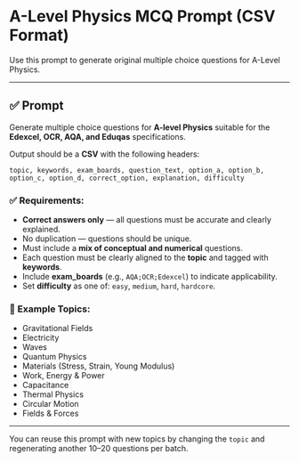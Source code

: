 # A-Level Physics MCQ Prompt (CSV Format)

Use this prompt to generate original multiple choice questions for A-Level Physics.

---

## ✅ Prompt

Generate multiple choice questions for **A-level Physics** suitable for the **Edexcel, OCR, AQA, and Eduqas** specifications.

Output should be a **CSV** with the following headers:

```
topic, keywords, exam_boards, question_text, option_a, option_b, option_c, option_d, correct_option, explanation, difficulty
```

### ✅ Requirements:

- **Correct answers only** — all questions must be accurate and clearly explained.
- No duplication — questions should be unique.
- Must include a **mix of conceptual and numerical** questions.
- Each question must be clearly aligned to the **topic** and tagged with **keywords**.
- Include **exam_boards** (e.g., `AQA;OCR;Edexcel`) to indicate applicability.
- Set **difficulty** as one of: `easy`, `medium`, `hard`, `hardcore`.

### 📌 Example Topics:

- Gravitational Fields
- Electricity
- Waves
- Quantum Physics
- Materials (Stress, Strain, Young Modulus)
- Work, Energy & Power
- Capacitance
- Thermal Physics
- Circular Motion
- Fields & Forces

---

You can reuse this prompt with new topics by changing the `topic` and regenerating another 10–20 questions per batch.
